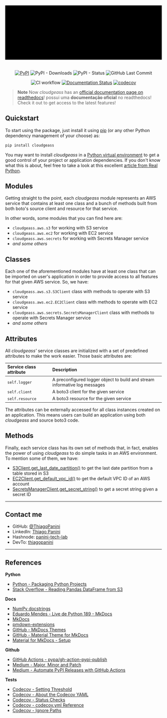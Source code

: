 <div align="center">
    <br><img src="https://github.com/ThiagoPanini/cloudgeass/blob/main/docs/assets/gifs/logo-animated-intro.gif?raw=true" alt="cloudgeass-animated-intro">
</div>


<div align="center">  
  <br>
  
  [![PyPI](https://img.shields.io/pypi/v/cloudgeass?color=purple)](https://pypi.org/project/cloudgeass/)
  ![PyPI - Downloads](https://img.shields.io/pypi/dm/cloudgeass?color=purple)
  ![PyPI - Status](https://img.shields.io/pypi/status/cloudgeass?color=purple)
  ![GitHub Last Commit](https://img.shields.io/github/last-commit/ThiagoPanini/cloudgeass?color=purple)
  <br>

  ![CI workflow](https://img.shields.io/github/actions/workflow/status/ThiagoPanini/cloudgeass/ci-main.yml?label=ci)
  [![Documentation Status](https://readthedocs.org/projects/cloudgeass/badge/?version=latest)](https://cloudgeass.readthedocs.io/en/latest/?badge=latest)
  [![codecov](https://codecov.io/github/ThiagoPanini/cloudgeass/branch/main/graph/badge.svg?token=7HI1YGS4AA)](https://codecov.io/github/ThiagoPanini/cloudgeass)

</div>

> **Note**
> Now *cloudgeass* has an [official documentation page on readthedocs](https://cloudgeass.readthedocs.io/en/latest/)! possui uma **documentação oficial** no readthedocs! Check it out to get access to the latest features!

## Quickstart

To start using the package, just install it using [pip](https://pypi.org/project/pip/) (or any other Python dependency management of your choose) as:

```python
pip install cloudgeass
```

You may want to install *cloudgeass* in a [Python virtual environment](https://docs.python.org/3/library/venv.html) to get a good control of your project or application dependencies. If you don't know what this is about, feel free to take a look at this excellent [article from Real Python](https://realpython.com/python-virtual-environments-a-primer/).

## Modules

Getting straight to the point, each *cloudgeass* module represents an AWS service that contains at least one class and a bunch of methods built from both boto's source client and resource for that service.

In other words, some modules that you can find here are:

- `cloudgeass.aws.s3` for working with S3 service
- `cloudgeass.aws.ec2` for working with EC2 service
- `cloudgeass.aws.secrets` for working with Secrets Manager service
- *and some others*

## Classes

Each one of the aforementioned modules have at least one class that can be imported on user's application in order to provide access to all features for that given AWS service. So, we have:

- `cloudgeass.aws.s3.S3Client` class with methods to operate with S3 service
- `cloudgeass.aws.ec2.EC2Client` class with methods to operate with EC2 service
- `cloudgeass.aws.secrets.SecretsManagerClient` class with methods to operate with Secrets Manager service
- *and some others*

## Attributes

All *cloudgeass'* service classes are initialized with a set of predefined attributes to make the work easier. Those basic attributes are:

| **Service class attribute** | **Description** |
| :-- | :-- |
| `self.logger` | A preconfigured logger object to build and stream informative log messages |
| `self.client` | A boto3 client for the given service |
| `self.resource` | A boto3 resource for the given service |

The attributes can be externally accessed for all class instances created on an application. This means users can build an application using both *cloudgeass* and source boto3 code.

## Methods

Finally, each service class has its own set of methods that, in fact, enables the power of using *cloudgeass* to do simple tasks in an AWS environment. To mention some of them, we have:

- [S3Client.get_last_date_partition()](./mkdocstrings/s3.md/#cloudgeass.aws.s3.S3Client.get_last_date_partition) to get the last date partition from a table stored in S3
- [EC2Client.get_default_vpc_id()](./mkdocstrings/ec2.md/#cloudgeass.aws.ec2.EC2Client.get_default_vpc_id) to get the default VPC ID of an AWS account
- [SecretsManagerClient.get_secret_string()](./mkdocstrings/secrets.md/#cloudgeass.aws.secrets.SecretsManagerClient.get_secret_string) to get a secret string given a secret ID

___

## Contact me

- GitHub: [@ThiagoPanini](https://github.com/ThiagoPanini)
- LinkedIn: [Thiago Panini](https://www.linkedin.com/in/thiago-panini/)
- Hashnode: [panini-tech-lab](https://panini.hashnode.dev/)
- DevTo: [thiagopanini](https://dev.to/thiagopanini)


___

## References

**Python**

- [Python - Packaging Python Projects](https://packaging.python.org/en/latest/tutorials/packaging-projects/)
- [Stack Overflow - Reading Pandas DataFrame from S3](https://stackoverflow.com/questions/37703634/how-to-import-a-text-file-on-aws-s3-into-pandas-without-writing-to-disk)

**Docs**

- [NumPy docstrings](https://numpydoc.readthedocs.io/en/latest/format.html)
- [Eduardo Mendes - Live de Python 189 - MkDocs](https://www.youtube.com/watch?v=GW6nAJ1NHUQ&t=2s&ab_channel=EduardoMendes)
- [MkDocs](https://www.mkdocs.org/)
- [pmdown-extensions](https://facelessuser.github.io/pymdown-extensions/)
- [GitHub - MkDocs Themes](https://github.com/mkdocs/mkdocs/wiki/MkDocs-Themes)
- [GitHub - Material Theme for MkDocs](https://github.com/squidfunk/mkdocs-material)
- [Material for MkDocs - Setup](https://squidfunk.github.io/mkdocs-material/setup/changing-the-colors/)

**Github**

- [GitHub Actions - pypa/gh-action-pypi-publish](https://github.com/marketplace/actions/pypi-publish)
- [Medium - Major, Minor and Patch](https://medium.com/fiverr-engineering/major-minor-patch-a5298e2e1798)
- [Medium - Automate PyPI Releases with GitHub Actions](https://medium.com/@VersuS_/automate-pypi-releases-with-github-actions-4c5a9cfe947d)

**Tests**

- [Codecov - Setting Threshold](https://github.com/codecov/codecov-action/issues/554#issuecomment-1261250304)
- [Codecov - About the Codecov YAML](https://docs.codecov.com/docs/codecov-yaml)
- [Codecov - Status Checks](https://docs.codecov.com/docs/commit-status)
- [Codecov - codecov.yml Reference](https://docs.codecov.com/docs/codecovyml-reference)
- [Codecov - Ignore Paths](https://docs.codecov.com/docs/ignoring-paths)
